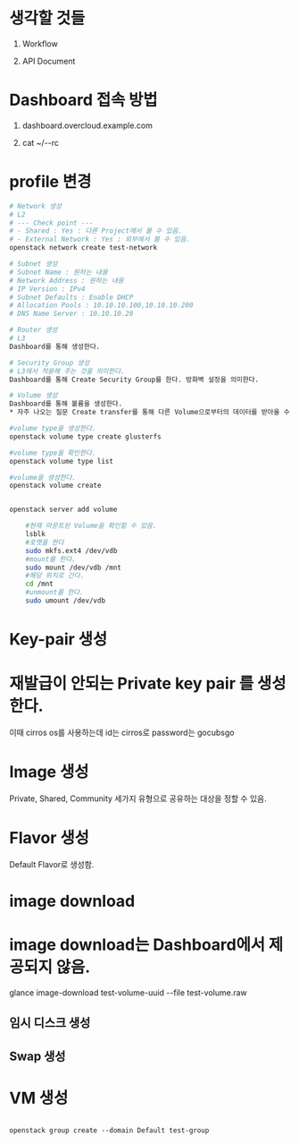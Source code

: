 # 생각할 것들 

1. Workflow 

2. API Document

# Dashboard 접속 방법 

1. dashboard.overcloud.example.com 

2. cat ~/*-*-rc 

# profile 변경 

```bash
# Network 생성 
# L2
# --- Check point ---
# - Shared : Yes : 다른 Project에서 볼 수 있음.
# - External Network : Yes : 외부에서 볼 수 있음. 
openstack network create test-network

# Subnet 생성 
# Subnet Name : 원하는 내용
# Network Address : 원하는 내용 
# IP Version : IPv4 
# Subnet Defaults : Enable DHCP 
# Allocation Pools : 10.10.10.100,10.10.10.200
# DNS Name Server : 10.10.10.20

# Router 생성 
# L3
Dashboard를 통해 생성한다.

# Security Group 생성 
# L3에서 적용해 주는 것을 의미한다. 
Dashboard를 통해 Create Security Group를 한다. 방화벽 설정을 의미한다.

# Volume 생성 
Dashboard를 통해 볼륨을 생성한다.  
* 자주 나오는 질문 Create transfer를 통해 다른 Volume으로부터의 데이터를 받아올 수 있음. 

#volume type을 생성한다. 
openstack volume type create glusterfs 

#volume type을 확인한다.
openstack volume type list

#volume을 생성한다. 
openstack volume create 


openstack server add volume 

    #현재 마운트된 Volume을 확인할 수 있음. 
    lsblk 
    #포멧을 한다
    sudo mkfs.ext4 /dev/vdb 
    #mount를 한다.
    sudo mount /dev/vdb /mnt 
    #해당 위치로 간다. 
    cd /mnt 
    #unmount를 한다. 
    sudo umount /dev/vdb
```

# Key-pair 생성
# 재발급이 안되는 Private key pair 를 생성한다. 
이때 cirros os를 사용하는데 id는 cirros로 password는 gocubsgo 

# Image 생성 
Private, Shared, Community 세가지 유형으로 공유하는 대상을 정할 수 있음.

# Flavor 생성 
Default Flavor로 생성함. 


# image download
# image download는 Dashboard에서 제공되지 않음.
glance image-download test-volume-uuid --file test-volume.raw


## 임시 디스크 생성
## Swap 생성 

# VM 생성 

```

openstack group create --domain Default test-group